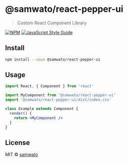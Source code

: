 # @samwato/react-pepper-ui

> Custom React Component Library

[![NPM](https://img.shields.io/npm/v/@samwato/react-pepper-ui.svg)](https://www.npmjs.com/package/@samwato/react-pepper-ui) [![JavaScript Style Guide](https://img.shields.io/badge/code_style-standard-brightgreen.svg)](https://standardjs.com)

## Install

```bash
npm install --save @samwato/react-pepper-ui
```

## Usage

```jsx
import React, { Component } from 'react'

import MyComponent from '@samwato/react-pepper-ui'
import '@samwato/react-pepper-ui/dist/index.css'

class Example extends Component {
  render() {
    return <MyComponent />
  }
}
```

## License

MIT © [samwato](https://github.com/samwato)
